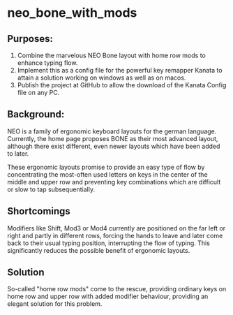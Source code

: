 # neo_bone_with_mods

## Purposes: 
1. Combine the marvelous NEO Bone layout with home row mods to enhance typing flow. 
2. Implement this as a config file for the powerful key remapper Kanata to attain a solution working on windows as well as on macos. 
3. Publish the project at GitHub to allow the download of the Kanata Config file on any PC. 


## Background:
NEO is a family of ergonomic keyboard layouts for the german language. Currently, the home page proposes BONE as their most advanced  layout, although there exist different, even newer layouts which have been added to later.

These ergonomic layouts promise to provide an easy type of flow by concentrating the most-often used letters on keys in the center of the middle and upper row and preventing key combinations which are difficult or slow to tap subsequentially.


## Shortcomings
Modifiers like Shift, Mod3 or Mod4 currently are positioned on the far left or right and partly in different rows, forcing the hands to leave and later come back to their usual typing position, interrupting the flow of typing. This significantly reduces the possible benefit of ergonomic layouts.


## Solution
So-called "home row mods" come to the rescue, providing ordinary keys on home row and upper row with added modifier behaviour, providing an elegant solution for this problem.
